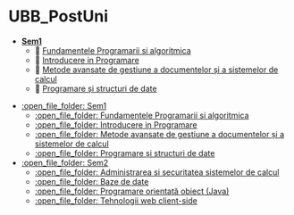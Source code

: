 # UBB_PostUni
[//]: # "** Used to bold text; [linkText](a.html) Used to create a hyperlink)"
* [ **Sem1** ](https://github.com/gdincu/UBB_PostUni/tree/master/Sem1)
  * :open_file_folder: [ Fundamentele Programarii si algoritmica ](https://github.com/gdincu/UBB_PostUni/tree/master/Sem1/Fundamentele%20program%C4%83rii%20%C5%9Fi%20algoritmic%C4%83)
  * :open_file_folder: [ Introducere in Programare ](https://github.com/gdincu/UBB_PostUni/tree/master/Sem1/Introducere%20%C3%AEn%20programare)
  * :open_file_folder: [ Metode avansate de gestiune a documentelor și a sistemelor de calcul ](https://github.com/gdincu/UBB_PostUni/tree/master/Sem1/Metode%20avansate%20de%20gestiune%20a%20documentelor%20%C8%99i%20a%20sistemelor%20de%20calcul)
  * :open_file_folder: [ Programare și structuri de date ](https://github.com/gdincu/UBB_PostUni/tree/master/Sem1/Programare%20%C8%99i%20structuri%20de%20date)

<ul>
  <li>
    <a href="https://github.com/gdincu/UBB_PostUni/tree/master/Sem1"> 
    :open_file_folder: Sem1
    </a>
    <ul>
      <li>
        <a href="https://github.com/gdincu/UBB_PostUni/tree/master/Sem1/Fundamentele%20program%C4%83rii%20%C5%9Fi%20algoritmic%C4%83"> 
          :open_file_folder:  Fundamentele Programarii si algoritmica 
        </a>
      </li>
      <li>
        <a href="https://github.com/gdincu/UBB_PostUni/tree/master/Sem1/Introducere%20%C3%AEn%20programare"> 
          :open_file_folder:  Introducere in Programare
        </a>
      </li>
      <li>
        <a href="https://github.com/gdincu/UBB_PostUni/tree/master/Sem1/Metode%20avansate%20de%20gestiune%20a%20documentelor%20%C8%99i%20a%20sistemelor%20de%20calcul"> 
          :open_file_folder:  Metode avansate de gestiune a documentelor și a sistemelor de calcul
        </a>
      </li>
      <li>
        <a href="https://github.com/gdincu/UBB_PostUni/tree/master/Sem1/Programare%20%C8%99i%20structuri%20de%20date"> 
          :open_file_folder:  Programare și structuri de date
        </a>
      </li>
    </ul>
  </li>
  
  <li>
    <a href="https://github.com/gdincu/UBB_PostUni/tree/master/Sem2">
    :open_file_folder: Sem2
    </a>
    <ul>
      <li>
        <a href="https://github.com/gdincu/UBB_PostUni/tree/master/Sem2/Administrarea%20si%20securitatea%20sistemelor%20de%20calcul"> 
          :open_file_folder:  Administrarea si securitatea sistemelor de calcul 
        </a>
      </li>
      <li>
        <a href="https://github.com/gdincu/UBB_PostUni/tree/master/Sem2/Baze%20de%20date"> 
          :open_file_folder:  Baze de date
        </a>
      </li>
      <li>
        <a href="https://github.com/gdincu/UBB_PostUni/tree/master/Sem2/Programare%20orientat%C4%83%20obiect%20(Java)"> 
          :open_file_folder:  Programare orientată obiect (Java)
        </a>
      </li>
      <li>
        <a href="https://github.com/gdincu/UBB_PostUni/tree/master/Sem2/Tehnologii%20web%20client-side"> 
          :open_file_folder:  Tehnologii web client-side
        </a>
      </li>
    </ul>
  </li>
  </ul>
